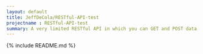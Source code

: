 ```yaml
---
layout: default
title: JeffDeCola/RESTful-API-test
projectname : RESTful-API-test
summary: A very limited RESTful API in which you can GET and POST data from a database via a CLI http client.
---
```


{% include README.md %}


